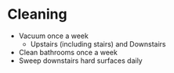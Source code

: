 # Cleaning
- Vacuum once a week
	- Upstairs (including stairs) and Downstairs
- Clean bathrooms once a week
- Sweep downstairs hard surfaces daily